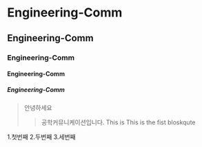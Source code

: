 # Engineering-Comm
## Engineering-Comm
### Engineering-Comm
#### Engineering-Comm
##### Engineering-Comm

>안녕하세요
>>공학커뮤니케이션입니다.
>>This is This is the fist bloskqute

1.첫번째
2.두번째
3.세번째
